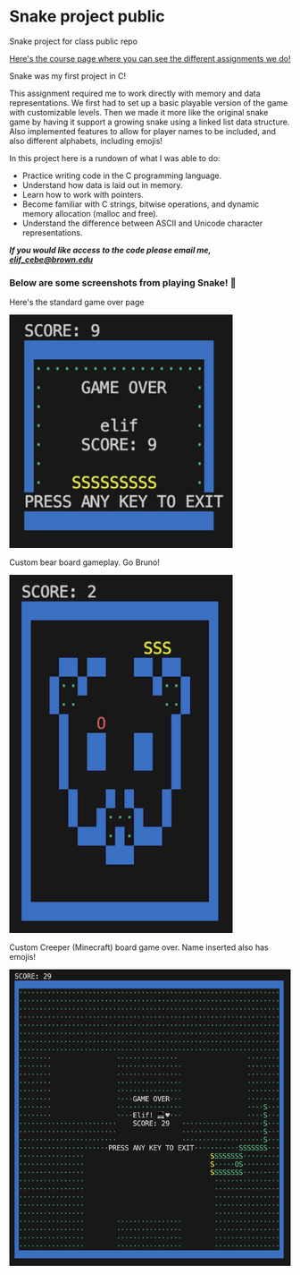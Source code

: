 <h1>Snake project public</h1>
Snake project for class public repo

[Here's the course page where you can see the different assignments we do!](https://csci0300.github.io/index.html)


Snake was my first project in C!

This assignment required me to work directly with memory and data representations. We first had to set up a basic playable version of the game with customizable levels. Then we made it more like the original snake game by having it support a growing snake using a linked list data structure. Also implemented features to allow for player names to be included, and also different alphabets, including emojis!

In this project here is a rundown of what I was able to do:

*  Practice writing code in the C programming language.
*  Understand how data is laid out in memory.
*  Learn how to work with pointers.
*  Become familiar with C strings, bitwise operations, and dynamic memory allocation (malloc and free).
*  Understand the difference between ASCII and Unicode character representations.

<em><b>If you would like access to the code please email me, elif_cebe@brown.edu</b></em>

<h3>Below are some screenshots from playing Snake! 🐍</h3>

Here's the standard game over page

<img src="game over standard.png" width= "400px">

Custom bear board gameplay. Go Bruno!

<img src="game play bear.png" width= "400px">

Custom Creeper (Minecraft) board game over. Name inserted also has emojis!

<img src="Board name emojis .png">

